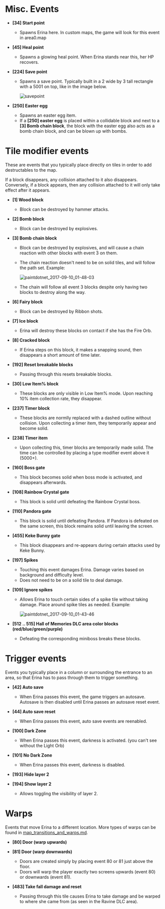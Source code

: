 # Misc. Events

- **[34] Start point**
  - Spawns Erina here.  In custom maps, the game will look for this event in area0.map

- **[45] Heal point**
  - Spawns a glowing heal point.  When Erina stands near this, her HP recovers.

- **[224] Save point**
  - Spawns a save point.  Typically built in a 2 wide by 3 tall rectangle with a 5001 on top, like in the image below.
  
    ![savepoint](https://user-images.githubusercontent.com/27341392/30837013-7d1ca802-a294-11e7-896e-fd9b12494ad7.png)

- **[250] Easter egg**
  - Spawns an easter egg item.
  - If a **[250] easter egg** is placed within a collidable block and next to a **[3] Bomb chain block**, the block with the easter egg also acts as a bomb chain block, and can be blown up with bombs.


# Tile modifier events

These are events that you typically place directly on tiles in order to add destructables to the map.

If a block disappears, any collision attached to it also disappears. Conversely, if a block appears, then any collision attached to it will only take effect after it appears.

- **[1] Wood block**
  - Block can be destroyed by hammer attacks.

- **[2] Bomb block**
  - Block can be destroyed by explosives.

- **[3] Bomb chain block**
  - Block can be destroyed by explosives, and will cause a chain reaction with other blocks with event 3 on them.
  - The chain reaction doesn't need to be on solid tiles, and will follow the path set. Example:
  
    ![paintdotnet_2017-09-10_01-48-03](https://user-images.githubusercontent.com/19506837/30246509-1df76ac8-95ca-11e7-8eaf-ff68adec8a48.png)
  - The chain will follow all event 3 blocks despite only having two blocks to destroy along the way.

- **[6] Fairy block**
  - Block can be destroyed by Ribbon shots.

- **[7] Ice block**
  - Erina will destroy these blocks on contact if she has the Fire Orb.

- **[8] Cracked block**
  - If Erina steps on this block, it makes a snapping sound, then disappears a short amount of time later.

- **[192] Reset breakable blocks**
  - Passing through this resets breakable blocks.
  
- **[30] Low Item% block**
  - These blocks are only visible in Low Item% mode. Upon reaching 10% item collection rate, they disappear.

- **[237] Timer block**
  - These blocks are normlly replaced with a dashed outline without collision.  Upon collecting a timer item, they temporarily appear and become solid.

- **[238] Timer item**
  - Upon collecting this, timer blocks are temporarily made solid.  The time can be controlled by placing a type modifier event above it (5000+).

- **[160] Boss gate**
  - This block becomes solid when boss mode is activated, and disappears afterwards.

- **[108] Rainbow Crystal gate**
  - This block is solid until defeating the Rainbow Crystal boss.

- **[110] Pandora gate**
  - This block is solid until defeating Pandora. If Pandora is defeated on the same screen, this block remains solid until leaving the screen.

- **[455] Keke Bunny gate**
  - This block disappears and re-appears during certain attacks used by Keke Bunny.

- **[197] Spikes**
  - Touching this event damages Erina. Damage varies based on background and difficulty level.
  - Does not need to be on a solid tile to deal damage.

- **[109] Ignore spikes**
  - Allows Erina to touch certain sides of a spike tile without taking damage. Place around spike tiles as needed. Example:
  
    ![paintdotnet_2017-09-10_01-43-46](https://user-images.githubusercontent.com/19506837/30246488-82aa2c2c-95c9-11e7-9d5d-d9fcd978ac52.png)

- **[512 .. 515] Hall of Memories DLC area color blocks (red/blue/green/purple)**
  - Defeating the corresponding miniboss breaks these blocks.



# Trigger events

Events you typically place in a column or surrounding the entrance to an area, so that Erina has to pass through them to trigger something.

- **[42] Auto save**
  - When Erina passes this event, the game triggers an autosave.  Autosave is then disabled until Erina passes an autosave reset event.

- **[44] Auto save reset**
  - When Erina passes this event, auto save events are reenabled.

- **[100] Dark Zone**
  - When Erina passes this event, darkness is activated. (you can't see without the Light Orb)

- **[101] No Dark Zone**
  - When Erina passes this event, darkness is disabled.

- **[193] Hide layer 2**
- **[194] Show layer 2**
  - Allows toggling the visibility of layer 2.


# Warps

Events that move Erina to a different location. More types of warps can be found in [map_transitions_and_warps.md](map_transitions_and_warps.md).

- **[80] Door (warp upwards)**
- **[81] Door (warp downwards)**
  - Doors are created simply by placing event 80 or 81 just above the floor.
  - Doors will warp the player exactly two screens upwards (event 80) or downwards (event 81).

- **[483] Take fall damage and reset**
  - Passing through this tile causes Erina to take damage and be warped to where she came from (as seen in the Ravine DLC area).
